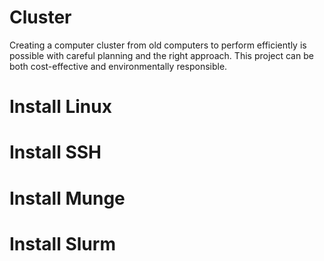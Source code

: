# Cluster
Creating a computer cluster from old computers to perform efficiently is possible with careful planning and the right approach. This project can be both cost-effective and environmentally responsible.

# Install Linux
# Install SSH
# Install Munge
# Install Slurm
